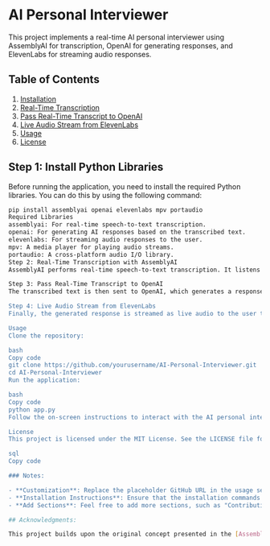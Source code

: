 # AI Personal Interviewer

This project implements a real-time AI personal interviewer using AssemblyAI for transcription, OpenAI for generating responses, and ElevenLabs for streaming audio responses.

## Table of Contents

1. [Installation](#step-1-install)
2. [Real-Time Transcription](#step-2-real-time-transcription-with-assemblyai)
3. [Pass Real-Time Transcript to OpenAI](#step-3-pass-real-time-transcript-to-openai)
4. [Live Audio Stream from ElevenLabs](#step-4-live-audio-stream-from-elevenlabs)
5. [Usage](#usage)
6. [License](#license)

## Step 1: Install Python Libraries

Before running the application, you need to install the required Python libraries. You can do this by using the following command:

```bash
pip install assemblyai openai elevenlabs mpv portaudio
Required Libraries
assemblyai: For real-time speech-to-text transcription.
openai: For generating AI responses based on the transcribed text.
elevenlabs: For streaming audio responses to the user.
mpv: A media player for playing audio streams.
portaudio: A cross-platform audio I/O library.
Step 2: Real-Time Transcription with AssemblyAI
AssemblyAI performs real-time speech-to-text transcription. It listens to audio input and converts it into text, which can then be used for generating responses.

Step 3: Pass Real-Time Transcript to OpenAI
The transcribed text is then sent to OpenAI, which generates a response based on the user's input. This allows for interactive conversations with the AI.

Step 4: Live Audio Stream from ElevenLabs
Finally, the generated response is streamed as live audio to the user through ElevenLabs, providing a seamless auditory experience.

Usage
Clone the repository:

bash
Copy code
git clone https://github.com/yourusername/AI-Personal-Interviewer.git
cd AI-Personal-Interviewer
Run the application:

bash
Copy code
python app.py
Follow the on-screen instructions to interact with the AI personal interviewer.

License
This project is licensed under the MIT License. See the LICENSE file for more details.

sql
Copy code

### Notes:

- **Customization**: Replace the placeholder GitHub URL in the usage section with your actual repository URL.
- **Installation Instructions**: Ensure that the installation commands match your project’s requirements and that the listed libraries are indeed required.
- **Add Sections**: Feel free to add more sections, such as "Contributing," "Features," or "Contact," depending on your project's scope and audience.

## Acknowledgments:

This project builds upon the original concept presented in the [AssemblyAI-AI-Voice-Bot](https://github.com/smithakolan/AssemblyAI-AI-Voice-Bot/tree/main) repository. It guides you through creating a real-time AI voice bot using Python, AssemblyAI, and ElevenLabs. 




